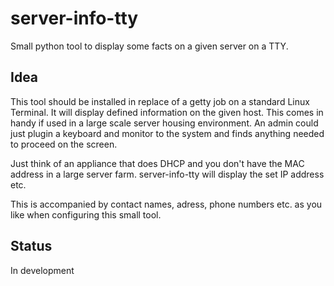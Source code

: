 # server-info-tty

Small python tool to display some facts on a given server on a TTY.


## Idea

This tool should be installed in replace of a getty job on a standard Linux
Terminal. It will display defined information on the given host. This comes
in handy if used in a large scale server housing environment. An admin could
just plugin a keyboard and monitor to the system and finds anything needed to
proceed on the screen.

Just think of an appliance that does DHCP and you don't have the MAC address in
a large server farm. server-info-tty will display the set IP address etc.

This is accompanied by contact names, adress, phone numbers etc. as you like
when configuring this small tool.


## Status
In development
